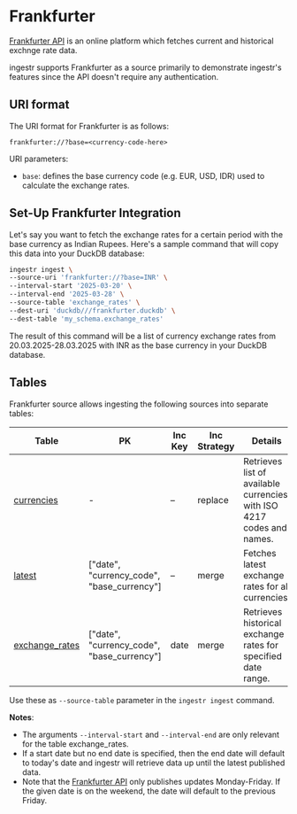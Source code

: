 # Frankfurter

[Frankfurter API](https://www.frankfurter.dev/) is an online platform which fetches current and historical exchnge rate data.

ingestr supports Frankfurter as a source primarily to demonstrate ingestr's features since the API doesn't require any authentication. 

## URI format

The URI format for Frankfurter is as follows:

```plaintext
frankfurter://?base=<currency-code-here>
```

URI parameters:
- `base`: defines the base currency code (e.g. EUR, USD, IDR) used to calculate the exchange rates. 


## Set-Up Frankfurter Integration

Let's say you want to fetch the exchange rates for a certain period with the base currency as Indian Rupees. Here's a sample command that will copy this data into your DuckDB database:

```bash
ingestr ingest \
--source-uri 'frankfurter://?base=INR' \
--interval-start '2025-03-20' \ 
--interval-end '2025-03-28' \       
--source-table 'exchange_rates' \    
--dest-uri 'duckdb///frankfurter.duckdb' \
--dest-table 'my_schema.exchange_rates'
```

The result of this command will be a list of currency exchange rates from 20.03.2025-28.03.2025 with INR as the base currency in your DuckDB database. 

## Tables

Frankfurter source allows ingesting the following sources into separate tables:

| Table           | PK | Inc Key | Inc Strategy | Details                                                                                                                                        |
| --------------- | ----------- | --------------- | ------------------- | ---------------------------------------------------------------------------------------------------------------------------------------------- |
| [currencies](https://www.frankfurter.dev/docs/#currencies)  | - | –                | replace               | Retrieves list of available currencies with ISO 4217 codes and names. |
| [latest](https://www.frankfurter.dev/docs/#latest)    | ["date", "currency_code", "base_currency"] | –                | merge               | Fetches latest exchange rates for all currencies. |
| [exchange_rates](https://www.frankfurter.dev/docs/#historical) | ["date", "currency_code", "base_currency"] | date    | merge               | Retrieves historical exchange rates for specified date range.|

Use these as `--source-table` parameter in the `ingestr ingest` command.


**Notes**:
- The arguments `--interval-start` and `--interval-end` are only relevant for the table exchange_rates.
- If a start date but no end date is specified, then the end date will default to today's date and ingestr will retrieve data up until the latest published data.
- Note that the [Frankfurter API](https://www.frankfurter.dev/) only publishes updates Monday-Friday. If the given date is on the weekend, the date will default to the previous Friday.

